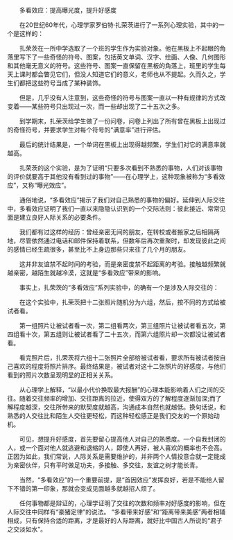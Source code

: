 　　多看效应：提高曝光度，提升好感度

　　在20世纪60年代，心理学家罗伯特·扎荣茨进行了一系列心理实验，其中的一个是这样的：

　　扎荣茨在一所中学选取了一个班的学生作为实验对象。他在黑板上不起眼的角落里写下了一些奇怪的符号、图案，包括英文单词、汉字、绘画、人像、几何图形和其他毫无意义的符号。这些符号、图案一直保留在黑板的角落上，班里的学生每天上课时都会瞥见它们，但没人知道它们的意义，老师也从不提起。久而久之，学生们都把这些符号当成了某种装饰。

　　但是，几乎没有人注意到，这些奇怪的符号与图案一直以一种有规律的方式改变着——某些符号只出现过一次，而一些却出现了二十五次之多。

　　到学期末，扎荣茨给学生做了一份问卷，问卷上列出了所有曾在黑板上出现过的奇怪符号，并要求学生对每个符号的“满意率”进行评估。

　　最后的统计结果是，一个单词在黑板上出现得越频繁，学生们对它的满意率就越高。

　　扎荣茨的这个实验，是为了证明“只要多次看到不熟悉的事物，人们对该事物的评价就要高于其他没有看到过的事物”——在心理学上，这种现象被称为“多看效应”，又称“曝光效应”。

　　通俗地说，“多看效应”揭示了我们对自己熟悉的事物的偏好。延伸到人际交往中，多看效应证明了我们一直以来隐隐认识到的一个交际法则：彼此接近、常常见面是建立良好人际关系的必要条件。

　　我们都有过这样的经历：曾经亲密无间的朋友，在转校或者搬家之后相隔两地，尽管依然通过电话和邮件保持着联系，但数年后再次重聚时，却发现彼此之间的感情已经生疏很多，甚至比不上身边那些只来往了几个月的朋友。

　　这并非友谊禁不起时间的考验，而是亲密度禁不起距离的考验。接触越频繁就越亲密，越陌生就越冷漠，这就是“多看效应”带来的影响。

　　事实上，扎荣茨的“多看效应”系列实验中，的确有一个是涉及人际交往的：

　　在这个实验中，扎荣茨把十二张照片随机分为六组，然后，按不同的方式给被试者看。

　　第一组照片让被试者看一次，第二组看两次，第三组照片让被试者看五次，第四组看十次，第五组则让被试者看了二十五次，而第六组照片却一次都没让被试者看。

　　看完照片后，扎荣茨将六组十二张照片全部给被试者看，要求所有被试者按自己喜欢的程度将照片排序。最终结果是，被试者对这十二张照片的好感度，与他们看到的照片次数呈现明显的正相关关系。

　　从心理学上解释，“以最小代价换取最大报酬”的心理本能影响着人们之间的交往。随着交往频率的增加、交往距离的拉近，使得双方的了解程度逐渐加深;而了解程度越深，交往所带来的默契度就越高，沟通成本自然也就越低。换句话说，和熟悉的人交往比和陌生人交往更轻松，而这种轻松感正是我们交友的一个原始动机。

　　可见，想提升好感度，首先要留心提高他人对自己的熟悉度。一个自我封闭的人，或一个面对他人就逃避和退缩的人，即使人再好，被人喜欢的概率也不会高。正因为如此，我们常说，人际关系是需要维护的，并非两个人情投意合就一定能成为亲密伙伴，只有平时做足功夫，多接触、多交往，友谊之树才能长青。

　　当然，“多看效应”的一个重要前提，是“首因效应”发挥良好，若是不能给人留下不错的第一印象，那就会变成见面越多就越招人烦了。

　　任何事物都是辩证的，心理学证明了交往的次数和频率对好感度的影响，但在人际交往中同样有“豪猪定律”的说法。 “多看带来好感”和“距离带来美感”两者相辅相成，只有保持合适的距离，才是最好的人际距离，就好比中国古人所说的“君子之交淡如水”。